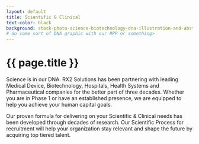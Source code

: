```yaml
---
layout: default
title: Scientific & Clinical
text-color: black
background: stock-photo-science-biotechnology-dna-illustration-and-abstract-illustration-1440959093.jpg
# do some sort of DNA graphic with our RPP or something> 
---
```

# {{ page.title }}
Science is in our DNA. RX2 Solutions has been partnering with leading Medical Device, Biotechnology, Hospitals, Health Systems and Pharmaceutical companies for the better part of three decades.  Whether you are in Phase 1 or have an established presence, we are equipped to help you achieve your human capital goals.

Our proven formula for delivering on your Scientific & Clinical needs has been developed through decades of research. Our Scientific Process for recruitment will help your organization stay relevant and shape the future by acquiring top tiered talent.
